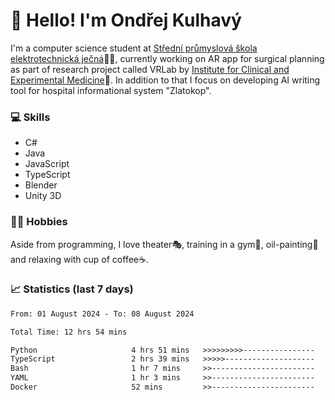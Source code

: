 # 👋 Hello! I'm Ondřej Kulhavý

I'm a computer science student at [Střední průmyslová škola elektrotechnická ječná](https://www.spsejecna.cz/)👨‍🎓, currently working on AR app for surgical planning as part of research project called VRLab by [Institute for Clinical and Experimental Medicine](https://www.ikem.cz/en/)🏥.
In addition to that I focus on developing AI writing tool for hospital informational system "Zlatokop".

### 💻 Skills
- C#
- Java
- JavaScript
- TypeScript
- Blender
- Unity 3D

### 🏋️‍♂️ Hobbies

Aside from programming, I love theater🎭, training in a gym💪, oil-painting🎨 and relaxing with cup of coffee☕.
### 📈 Statistics (last 7 days)
<!--START_SECTION:waka-->

```txt
From: 01 August 2024 - To: 08 August 2024

Total Time: 12 hrs 54 mins

Python                     4 hrs 51 mins   >>>>>>>>>----------------   37.57 %
TypeScript                 2 hrs 39 mins   >>>>>--------------------   20.56 %
Bash                       1 hr 7 mins     >>-----------------------   08.71 %
YAML                       1 hr 3 mins     >>-----------------------   08.25 %
Docker                     52 mins         >>-----------------------   06.73 %
```

<!--END_SECTION:waka-->




